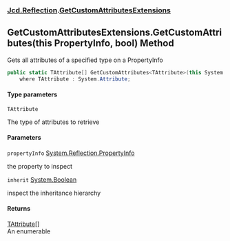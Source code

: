 ### [Jcd.Reflection](Jcd.Reflection.md 'Jcd.Reflection').[GetCustomAttributesExtensions](Jcd.Reflection.GetCustomAttributesExtensions.md 'Jcd.Reflection.GetCustomAttributesExtensions')

## GetCustomAttributesExtensions.GetCustomAttributes<TAttribute>(this PropertyInfo, bool) Method

Gets all attributes of a specified type on a PropertyInfo

```csharp
public static TAttribute[] GetCustomAttributes<TAttribute>(this System.Reflection.PropertyInfo propertyInfo, bool inherit=false)
    where TAttribute : System.Attribute;
```
#### Type parameters

<a name='Jcd.Reflection.GetCustomAttributesExtensions.GetCustomAttributes_TAttribute_(thisSystem.Reflection.PropertyInfo,bool).TAttribute'></a>

`TAttribute`

The type of attributes to retrieve
#### Parameters

<a name='Jcd.Reflection.GetCustomAttributesExtensions.GetCustomAttributes_TAttribute_(thisSystem.Reflection.PropertyInfo,bool).propertyInfo'></a>

`propertyInfo` [System.Reflection.PropertyInfo](https://docs.microsoft.com/en-us/dotnet/api/System.Reflection.PropertyInfo 'System.Reflection.PropertyInfo')

the property to inspect

<a name='Jcd.Reflection.GetCustomAttributesExtensions.GetCustomAttributes_TAttribute_(thisSystem.Reflection.PropertyInfo,bool).inherit'></a>

`inherit` [System.Boolean](https://docs.microsoft.com/en-us/dotnet/api/System.Boolean 'System.Boolean')

inspect the inheritance hierarchy

#### Returns
[TAttribute](Jcd.Reflection.GetCustomAttributesExtensions.GetCustomAttributes_TAttribute_(thisSystem.Reflection.PropertyInfo,bool).md#Jcd.Reflection.GetCustomAttributesExtensions.GetCustomAttributes_TAttribute_(thisSystem.Reflection.PropertyInfo,bool).TAttribute 'Jcd.Reflection.GetCustomAttributesExtensions.GetCustomAttributes<TAttribute>(this System.Reflection.PropertyInfo, bool).TAttribute')[[]](https://docs.microsoft.com/en-us/dotnet/api/System.Array 'System.Array')  
An enumerable